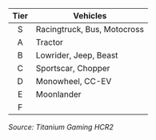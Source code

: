 Tier | Vehicles  
:--: | --  
S | Racingtruck, Bus, Motocross  
A | Tractor  
B | Lowrider, Jeep, Beast  
C | Sportscar, Chopper  
D | Monowheel, CC-EV  
E | Moonlander  
F |   

*Source: Titanium Gaming HCR2* 

